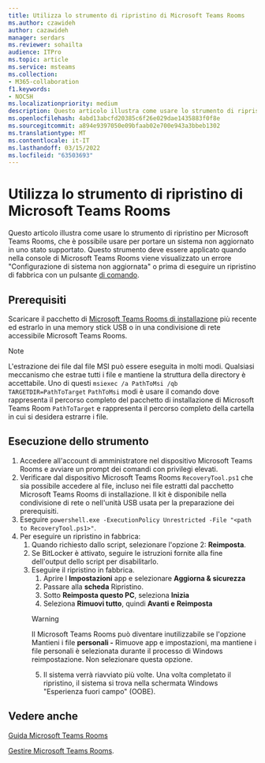 ```yaml
---
title: Utilizza lo strumento di ripristino di Microsoft Teams Rooms
ms.author: czawideh
author: cazawideh
manager: serdars
ms.reviewer: sohailta
audience: ITPro
ms.topic: article
ms.service: msteams
ms.collection:
- M365-collaboration
f1.keywords:
- NOCSH
ms.localizationpriority: medium
description: Questo articolo illustra come usare lo strumento di ripristino per Microsoft Teams Rooms, che è possibile usare per portare un sistema non aggiornato in uno stato supportato.
ms.openlocfilehash: 4abd13abcfd20385c6f26e029dae1435883f0f8e
ms.sourcegitcommit: a894e9397050e09bfaab02e700e943a3bbeb1302
ms.translationtype: MT
ms.contentlocale: it-IT
ms.lasthandoff: 03/15/2022
ms.locfileid: "63503693"
---
```

# <a name="use-the-microsoft-teams-rooms-recovery-tool"></a>Utilizza lo strumento di ripristino di Microsoft Teams Rooms

Questo articolo illustra come usare lo strumento di ripristino per Microsoft Teams Rooms, che è possibile usare per portare un sistema non aggiornato in uno stato supportato. Questo strumento deve essere applicato quando nella console di Microsoft Teams Rooms viene visualizzato un errore "Configurazione di sistema non aggiornata" o prima di eseguire un ripristino di fabbrica con un pulsante [di comando](./rooms-operations.md#microsoft-teams-rooms-reset-factory-restore).

## <a name="prerequisites"></a>Prerequisiti

Scaricare il pacchetto di [Microsoft Teams Rooms di installazione](https://go.microsoft.com/fwlink/?linkid=851168) più recente ed estrarlo in una memory stick USB o in una condivisione di rete accessibile Microsoft Teams Rooms.

> [!NOTE]
> L'estrazione dei file dal file MSI può essere eseguita in molti modi. Qualsiasi meccanismo che estrae tutti i file e mantiene la struttura della directory è accettabile. Uno di questi `msiexec /a PathToMsi /qb TARGETDIR=PathToTarget` `PathToMsi` modi è usare il comando dove rappresenta il percorso completo del pacchetto di installazione di Microsoft Teams Room `PathToTarget` e rappresenta il percorso completo della cartella in cui si desidera estrarre i file.

## <a name="running-the-tool"></a>Esecuzione dello strumento

1) Accedere all'account di amministratore nel dispositivo Microsoft Teams Rooms e avviare un prompt dei comandi con privilegi elevati.
2) Verificare dal dispositivo Microsoft Teams Rooms `RecoveryTool.ps1` che sia possibile accedere al file, incluso nei file estratti dal pacchetto Microsoft Teams Rooms di installazione. Il kit è disponibile nella condivisione di rete o nell'unità USB usata per la preparazione dei prerequisiti.
3) Eseguire `powershell.exe -ExecutionPolicy Unrestricted -File "<path to RecoveryTool.ps1>"`.
4) Per eseguire un ripristino in fabbrica:
   1. Quando richiesto dallo script, selezionare l'opzione 2: **Reimposta**.
   2. Se BitLocker è attivato, seguire le istruzioni fornite alla fine dell'output dello script per disabilitarlo.
   3. Eseguire il ripristino in fabbrica.
      1. Aprire l **Impostazioni** app e selezionare **Aggiorna & sicurezza**
      2. Passare alla **scheda** Ripristino.
      3. Sotto **Reimposta questo PC**, seleziona **Inizia**
      4. Seleziona **Rimuovi tutto**, quindi **Avanti e** **Reimposta**
        > [!WARNING]
        > Il Microsoft Teams Rooms può diventare inutilizzabile se l'opzione Mantieni i file **personali -** Rimuove app e impostazioni, ma mantiene i file personali è selezionata durante il processo di Windows reimpostazione. Non selezionare questa opzione.
      5. Il sistema verrà riavviato più volte. Una volta completato il ripristino, il sistema si trova nella schermata Windows "Esperienza fuori campo" (OOBE).



## <a name="see-also"></a>Vedere anche

[Guida Microsoft Teams Rooms](https://support.office.com/article/Skype-Room-Systems-version-2-help-e667f40e-5aab-40c1-bd68-611fe0002ba2)

[Gestire Microsoft Teams Rooms](rooms-manage.md).
